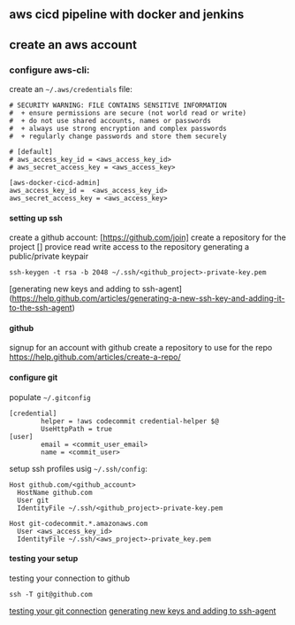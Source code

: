 ## aws cicd pipeline with docker and jenkins

## create an aws account

### configure aws-cli:

create an `~/.aws/credentials` file:
```
# SECURITY WARNING: FILE CONTAINS SENSITIVE INFORMATION
#  + ensure permissions are secure (not world read or write)
#  + do not use shared accounts, names or passwords
#  + always use strong encryption and complex passwords
#  + regularly change passwords and store them securely

# [default]
# aws_access_key_id = <aws_access_key_id>
# aws_secret_access_key = <aws_access_key>

[aws-docker-cicd-admin]
aws_access_key_id =  <aws_access_key_id>
aws_secret_access_key = <aws_access_key>
```

#### setting up ssh

create a github account: [https://github.com/join]
create a repository for the project []
provice read write access to the repository
generating a public/private keypair
```
ssh-keygen -t rsa -b 2048 ~/.ssh/<github_project>-private-key.pem
```

[generating new keys and adding to ssh-agent] (https://help.github.com/articles/generating-a-new-ssh-key-and-adding-it-to-the-ssh-agent)

#### github

signup for an account with github
create a repository to use for the repo
https://help.github.com/articles/create-a-repo/

#### configure git

populate `~/.gitconfig`
```
[credential]
        helper = !aws codecommit credential-helper $@
        UseHttpPath = true
[user]
        email = <commit_user_email>
        name = <commit_user>
```

setup ssh profiles usig `~/.ssh/config`:
```
Host github.com/<github_account>
  HostName github.com
  User git
  IdentityFile ~/.ssh/<github_project>-private-key.pem

Host git-codecommit.*.amazonaws.com
  User <aws_access_key_id>
  IdentityFile ~/.ssh/<aws_project>-private_key.pem
```

#### testing your setup

testing your connection to github
```
ssh -T git@github.com
```
[testing your git connection](https://help.github.com/articles/testing-your-ssh-connection/)
[generating new keys and adding to ssh-agent](https://help.github.com/articles/generating-a-new-ssh-key-and-adding-it-to-the-ssh-agent)
